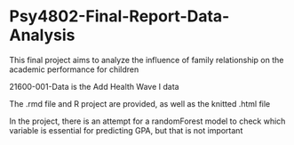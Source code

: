 # Psy4802-Final-Report-Data-Analysis

This final project aims to analyze the influence of family relationship on the academic performance for children

21600-001-Data is the Add Health Wave I data

The .rmd file and R project are provided, as well as the knitted .html file

In the project, there is an attempt for a randomForest model to check which variable is essential for predicting GPA, but that is not important
